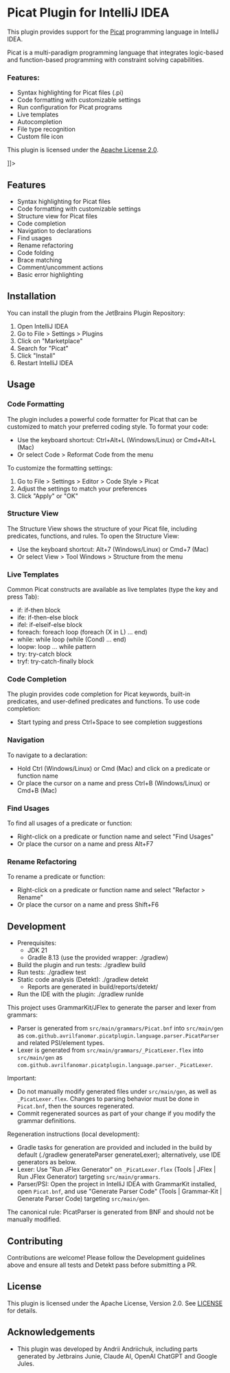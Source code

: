 # Picat Plugin for IntelliJ IDEA

This plugin provides support for the [Picat](http://picat-lang.org/) programming language in IntelliJ IDEA.
<!-- Plugin description -->
<![CDATA[
        Support for the Picat programming language in IntelliJ IDEA.

        <p>Picat is a multi-paradigm programming language that integrates logic-based and function-based programming with constraint solving capabilities.</p>

        <h3>Features:</h3>
        <ul>
            <li>Syntax highlighting for Picat files (.pi)</li>
            <li>Code formatting with customizable settings</li>
            <li>Run configuration for Picat programs</li>
            <li>Live templates</li>
            <li>Autocompletion</li>
            <li>File type recognition</li>
            <li>Custom file icon</li>
        </ul>

        <p>This plugin is licensed under the <a href="https://github.com/avrilfanomar/picat-plugin/blob/main/LICENSE">Apache License 2.0</a>.</p>
    ]]>
<!-- Plugin description end -->

## Features

- Syntax highlighting for Picat files
- Code formatting with customizable settings
- Structure view for Picat files
- Code completion
- Navigation to declarations
- Find usages
- Rename refactoring
- Code folding
- Brace matching
- Comment/uncomment actions
- Basic error highlighting

## Installation

You can install the plugin from the JetBrains Plugin Repository:

1. Open IntelliJ IDEA
2. Go to File > Settings > Plugins
3. Click on "Marketplace"
4. Search for "Picat"
5. Click "Install"
6. Restart IntelliJ IDEA

## Usage

### Code Formatting

The plugin includes a powerful code formatter for Picat that can be customized to match your preferred coding style. To
format your code:

- Use the keyboard shortcut: Ctrl+Alt+L (Windows/Linux) or Cmd+Alt+L (Mac)
- Or select Code > Reformat Code from the menu

To customize the formatting settings:

1. Go to File > Settings > Editor > Code Style > Picat
2. Adjust the settings to match your preferences
3. Click "Apply" or "OK"

### Structure View

The Structure View shows the structure of your Picat file, including predicates, functions, and rules. To open the
Structure View:

- Use the keyboard shortcut: Alt+7 (Windows/Linux) or Cmd+7 (Mac)
- Or select View > Tool Windows > Structure from the menu

### Live Templates

Common Picat constructs are available as live templates (type the key and press Tab):

- if: if-then block
- ife: if-then-else block
- ifel: if-elseif-else block
- foreach: foreach loop (foreach (X in L) ... end)
- while: while loop (while (Cond) ... end)
- loopw: loop ... while pattern
- try: try-catch block
- tryf: try-catch-finally block

### Code Completion

The plugin provides code completion for Picat keywords, built-in predicates, and user-defined predicates and functions.
To use code completion:

- Start typing and press Ctrl+Space to see completion suggestions

### Navigation

To navigate to a declaration:

- Hold Ctrl (Windows/Linux) or Cmd (Mac) and click on a predicate or function name
- Or place the cursor on a name and press Ctrl+B (Windows/Linux) or Cmd+B (Mac)

### Find Usages

To find all usages of a predicate or function:

- Right-click on a predicate or function name and select "Find Usages"
- Or place the cursor on a name and press Alt+F7

### Rename Refactoring

To rename a predicate or function:

- Right-click on a predicate or function name and select "Refactor > Rename"
- Or place the cursor on a name and press Shift+F6

## Development

- Prerequisites:
    - JDK 21
    - Gradle 8.13 (use the provided wrapper: ./gradlew)
- Build the plugin and run tests: ./gradlew build
- Run tests: ./gradlew test
- Static code analysis (Detekt): ./gradlew detekt
    - Reports are generated in build/reports/detekt/
- Run the IDE with the plugin: ./gradlew runIde

This project uses GrammarKit/JFlex to generate the parser and lexer from grammars:

- Parser is generated from `src/main/grammars/Picat.bnf` into `src/main/gen` as
  `com.github.avrilfanomar.picatplugin.language.parser.PicatParser` and related PSI/element types.
- Lexer is generated from `src/main/grammars/_PicatLexer.flex` into `src/main/gen` as
  `com.github.avrilfanomar.picatplugin.language.parser._PicatLexer`.

Important:

- Do not manually modify generated files under `src/main/gen`, as well as `_PicatLexer.flex`. Changes to parsing
  behavior must be done in `Picat.bnf`, then the sources regenerated.
- Commit regenerated sources as part of your change if you modify the grammar definitions.

Regeneration instructions (local development):

- Gradle tasks for generation are provided and included in the build by default (./gradlew generateParser
  generateLexer); alternatively, use IDE generators as below.
- Lexer: Use "Run JFlex Generator" on `_PicatLexer.flex` (Tools | JFlex | Run JFlex Generator) targeting
  `src/main/grammars`.
- Parser/PSI: Open the project in IntelliJ IDEA with GrammarKit installed, open `Picat.bnf`, and use "Generate Parser
  Code" (Tools | Grammar-Kit | Generate Parser Code) targeting `src/main/gen`.

The canonical rule: PicatParser is generated from BNF and should not be manually modified.

## Contributing

Contributions are welcome! Please follow the Development guidelines above and ensure all tests and Detekt pass before
submitting a PR.

## License

This plugin is licensed under the Apache License, Version 2.0. See [LICENSE](LICENSE) for details.

## Acknowledgements

- This plugin was developed by Andrii Andriichuk, including parts generated by Jetbrains Junie, Claude AI, OpenAI
  ChatGPT and Google Jules.
